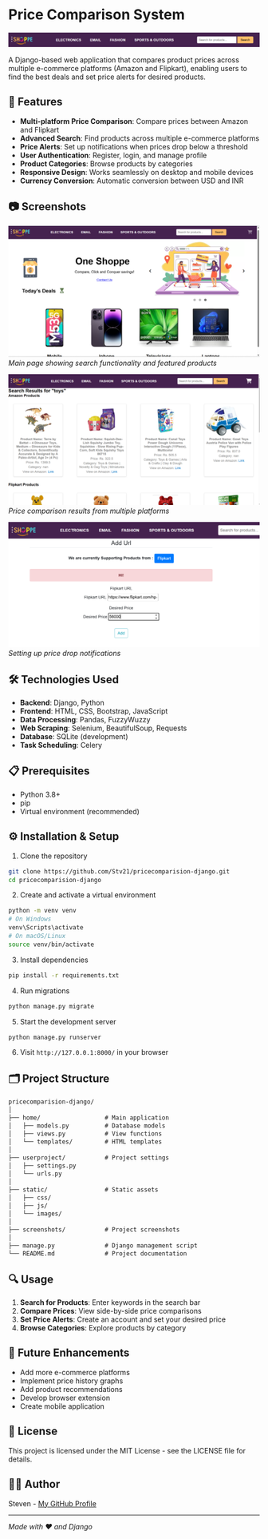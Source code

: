 # Price Comparison System

![Project Banner](screenshots/banner.png)

A Django-based web application that compares product prices across multiple e-commerce platforms (Amazon and Flipkart), enabling users to find the best deals and set price alerts for desired products.

## 🚀 Features

- **Multi-platform Price Comparison**: Compare prices between Amazon and Flipkart
- **Advanced Search**: Find products across multiple e-commerce platforms
- **Price Alerts**: Set up notifications when prices drop below a threshold
- **User Authentication**: Register, login, and manage profile
- **Product Categories**: Browse products by categories
- **Responsive Design**: Works seamlessly on desktop and mobile devices
- **Currency Conversion**: Automatic conversion between USD and INR

## 📷 Screenshots

![Homepage](screenshots/homepage.png)
*Main page showing search functionality and featured products*

![Search Results](screenshots/search_results.png)
*Price comparison results from multiple platforms*

![Price Alert Setup](screenshots/price_alert.png)
*Setting up price drop notifications*

## 🛠️ Technologies Used

- **Backend**: Django, Python
- **Frontend**: HTML, CSS, Bootstrap, JavaScript
- **Data Processing**: Pandas, FuzzyWuzzy
- **Web Scraping**: Selenium, BeautifulSoup, Requests
- **Database**: SQLite (development)
- **Task Scheduling**: Celery

## 📋 Prerequisites

- Python 3.8+
- pip
- Virtual environment (recommended)

## ⚙️ Installation & Setup

1. Clone the repository
```bash
git clone https://github.com/Stv21/pricecomparision-django.git
cd pricecomparision-django
```

2. Create and activate a virtual environment
```bash
python -m venv venv
# On Windows
venv\Scripts\activate
# On macOS/Linux
source venv/bin/activate
```

3. Install dependencies
```bash
pip install -r requirements.txt
```

4. Run migrations
```bash
python manage.py migrate
```

5. Start the development server
```bash
python manage.py runserver
```

6. Visit `http://127.0.0.1:8000/` in your browser

## 🗂️ Project Structure

```
pricecomparision-django/
│
├── home/                  # Main application
│   ├── models.py          # Database models
│   ├── views.py           # View functions
│   └── templates/         # HTML templates
│
├── userproject/           # Project settings
│   ├── settings.py
│   └── urls.py
│
├── static/                # Static assets
│   ├── css/
│   ├── js/
│   └── images/
│
├── screenshots/           # Project screenshots
│
├── manage.py              # Django management script
└── README.md              # Project documentation
```

## 🔍 Usage

1. **Search for Products**: Enter keywords in the search bar
2. **Compare Prices**: View side-by-side price comparisons
3. **Set Price Alerts**: Create an account and set your desired price
4. **Browse Categories**: Explore products by category

## 🔮 Future Enhancements

- Add more e-commerce platforms
- Implement price history graphs
- Add product recommendations
- Develop browser extension
- Create mobile application

## 📝 License

This project is licensed under the MIT License - see the LICENSE file for details.

## 👨‍💻 Author

Steven - [My GitHub Profile](https://github.com/Stv21/)

---

*Made with ❤️ and Django*
